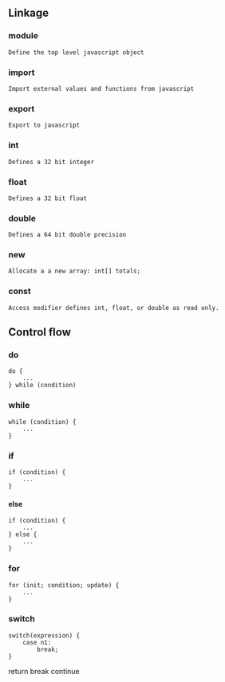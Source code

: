 ## Linkage

### module
    Define the top level javascript object

### import
    Import external values and functions from javascript

### export
    Export to javascript

### int
    Defines a 32 bit integer

### float
    Defines a 32 bit float

### double
    Defines a 64 bit double precision

### new
    Allocate a a new array: int[] totals;

### const
    Access modifier defines int, float, or double as read only.

## Control flow

### do
    do {
        ...
    } while (condition)

### while
    while (condition) {
        ...
    }

### if
    if (condition) {
        ...    
    }

#### else
    if (condition) {
        ...    
    } else {
        ...
    }

### for
    for (init; condition; update) {
        ...
    }

### switch
    switch(expression) {
        case n1:
            break; 
    }


return
break
continue
